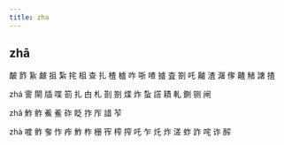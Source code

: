 ```yaml
---
title: zha
---
```


## zhā
皶
飵
紥
皻
抯
紮
挓
柤
查
扎
楂
樝
咋
哳
喳
摣
査
劄
吒
齇
渣
潳
偧
齄
觰
譇
揸








zhá
霅
閘
牐
喋
箚
扎
甴
札
剳
劄
煠
炸
蚻
譗
耫
軋
鍘
铡
闸














zhǎ
鮓
鲊
鮺
鲝
砟
眨
拃
厏
諎
苲
















zhà
喥
鲊
奓
怍
痄
鮓
柞
栅
宱
榨
搾
吒
乍
灹
炸
溠
蚱
詐
咤
诈
醡
